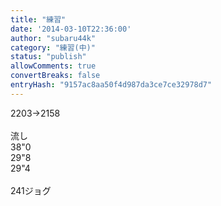 ```yaml
---
title: "練習"
date: '2014-03-10T22:36:00'
author: "subaru44k"
category: "練習(中)"
status: "publish"
allowComments: true
convertBreaks: false
entryHash: "9157ac8aa50f4d987da3ce7ce32978d7"
---
```

2203→2158<br>
<br>
流し<br>
38"0<br>
29"8<br>
29"4<br>
<br>
241ジョグ

